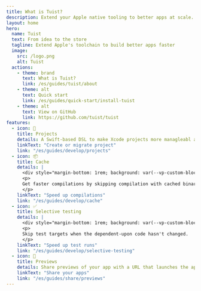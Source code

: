 ```yaml
---
title: What is Tuist?
description: Extend your Apple native tooling to better apps at scale.
layout: home
hero:
  name: Tuist
  text: From idea to the store
  tagline: Extend Apple's toolchain to build better apps faster
  image:
    src: /logo.png
    alt: Tuist
  actions:
    - theme: brand
      text: What is Tuist?
      link: /es/guides/tuist/about
    - theme: alt
      text: Quick start
      link: /es/guides/quick-start/install-tuist
    - theme: alt
      text: View on GitHub
      link: https://github.com/tuist/tuist
features:
  - icon: 📝
    title: Projects
    details: A Swift-based DSL to make Xcode projects more managleabl and scalable.
    linkText: "Create or migrate project"
    link: "/es/guides/develop/projects"
  - icon: 📦
    title: Cache
    details: |
      <div style="margin-bottom: 1rem; background: var(--vp-custom-block-tip-code-bg); color: var(--vp-c-tip-1); font-size: 11px; display: inline-block; padding-left: 5px; padding-right: 5px; border-radius: 10%;">Requires a Tuist project</div>
      <p>
      Get faster compilations by skipping compilation with cached binaries.
      </p>
    linkText: "Speed up compilations"
    link: "/es/guides/develop/cache"
  - icon: ✅
    title: Selective testing
    details: |
      <div style="margin-bottom: 1rem; background: var(--vp-custom-block-tip-code-bg); color: var(--vp-c-tip-1); font-size: 11px; display: inline-block; padding-left: 5px; padding-right: 5px; border-radius: 10%;">Requires a Tuist project</div>
      <p>
      Skip test targets when the dependent-upon code hasn't changed.
      </p>
    linkText: "Speed up test runs"
    link: "/es/guides/develop/selective-testing"
  - icon: 📱
    title: Previews
    details: Share previews of your app with a URL that launches the app on a click.
    linkText: "Share your apps"
    link: "/es/guides/share/previews"
---
```


